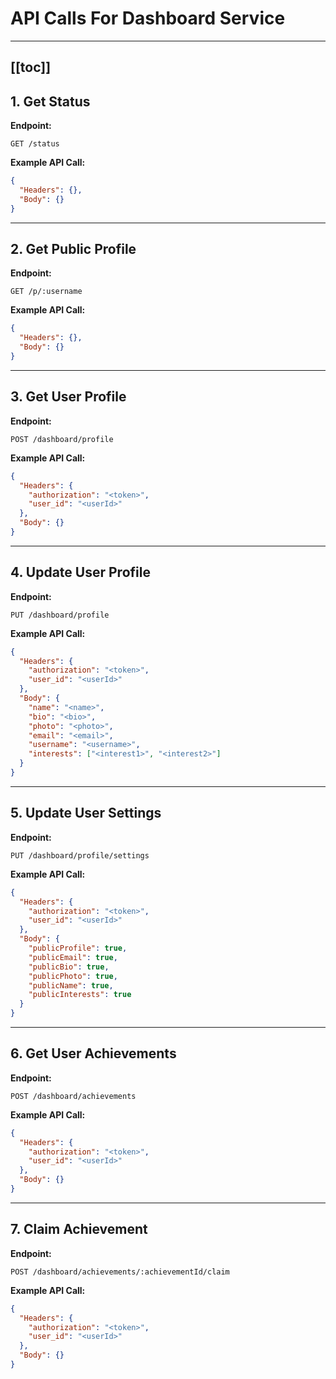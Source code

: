 # API Calls For Dashboard Service

---
[[toc]]
--- 


##  1. Get Status

**Endpoint:**
```
GET /status
```

**Example API Call:**
```json
{
  "Headers": {},
  "Body": {}
}
```


--- 


##  2. Get Public Profile

**Endpoint:**
```
GET /p/:username
```

**Example API Call:**
```json
{
  "Headers": {},
  "Body": {}
}
```


--- 


## 3. Get User Profile

**Endpoint:**
```
POST /dashboard/profile
```

**Example API Call:**
```json
{
  "Headers": {
    "authorization": "<token>",
    "user_id": "<userId>"
  },
  "Body": {}
}
```


--- 


## 4. Update User Profile

**Endpoint:**
```
PUT /dashboard/profile
```

**Example API Call:**
```json
{
  "Headers": {
    "authorization": "<token>",
    "user_id": "<userId>"
  },
  "Body": {
    "name": "<name>",
    "bio": "<bio>",
    "photo": "<photo>",
    "email": "<email>",
    "username": "<username>",
    "interests": ["<interest1>", "<interest2>"]
  }
}
```


--- 


##  5. Update User Settings

**Endpoint:**
```
PUT /dashboard/profile/settings
```

**Example API Call:**
```json
{
  "Headers": {
    "authorization": "<token>",
    "user_id": "<userId>"
  },
  "Body": {
    "publicProfile": true,
    "publicEmail": true,
    "publicBio": true,
    "publicPhoto": true,
    "publicName": true,
    "publicInterests": true
  }
}
```


--- 


##  6. Get User Achievements

**Endpoint:**
```
POST /dashboard/achievements
```

**Example API Call:**
```json
{
  "Headers": {
    "authorization": "<token>",
    "user_id": "<userId>"
  },
  "Body": {}
}
```


--- 


##  7. Claim Achievement

**Endpoint:**
```
POST /dashboard/achievements/:achievementId/claim
```

**Example API Call:**
```json
{
  "Headers": {
    "authorization": "<token>",
    "user_id": "<userId>"
  },
  "Body": {}
}
